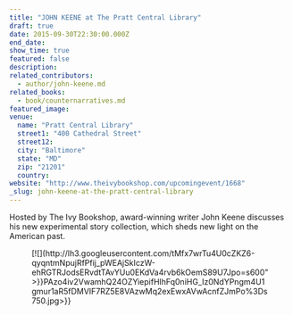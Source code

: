 ```yaml
---
title: "JOHN KEENE at The Pratt Central Library"
draft: true
date: 2015-09-30T22:30:00.000Z
end_date:
show_time: true
featured: false
description:
related_contributors:
  - author/john-keene.md
related_books:
  - book/counternarratives.md
featured_image: 
venue:
  name: "Pratt Central Library"
  street1: "400 Cathedral Street"
  street12:
  city: "Baltimore"
  state: "MD"
  zip: "21201"
  country:
website: "http://www.theivybookshop.com/upcomingevent/1668"
_slug: john-keene-at-the-pratt-central-library
---
```


Hosted by The Ivy Bookshop, award-winning writer John Keene discusses his new experimental story collection, which sheds new light on the American past.

<figure class="wy-figure-medium wy-figure-left" data-type="image">[![](http://lh3.googleusercontent.com/tMfx7wrTu4U0cZKZ6-qyqntmNpujRfPfij_pWEAjSkIczW-ehRGTRJodsERvdtTAvYUu0EKdVa4rvb6kOemS89U7Jpo=s600">}}PAzo4iv2VwamhQ24OZYiepifHlhFq0niHG_Iz0NdYPngm4U1gmur1aR5fDMVIF7RZ5E8VAzwMq2exEwxAVwAcnfZJmPo%3Ds750.jpg>}}

